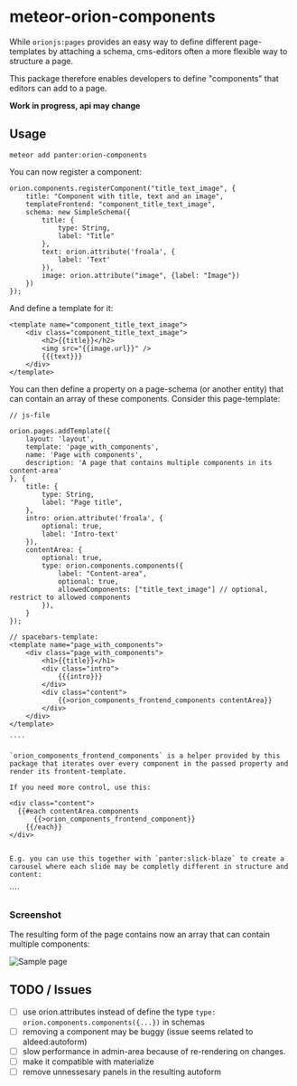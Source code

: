 # meteor-orion-components

While `orionjs:pages` provides an easy way to define different page-templates by attaching a schema, cms-editors often a more flexible way to structure a page.

This package therefore enables developers to define "components" that editors can add to a page. 


**Work in progress, api may change**

## Usage

`meteor add panter:orion-components`

You can now register a component:

````
orion.components.registerComponent("title_text_image", {
	title: "Component with title, text and an image",
	templateFrontend: "component_title_text_image",
	schema: new SimpleSchema({
		title: {
			type: String,
			label: "Title"
		},
		text: orion.attribute('froala', {
			label: 'Text'
		}),
		image: orion.attribute("image", {label: "Image"})
	})
});

````

And define a template for it:

``````
<template name="component_title_text_image">
	<div class="component_title_text_image">
		<h2>{{title}}</h2>
		<img src="{{image.url}}" />
		{{{text}}}
	</div>
</template>

``````

You can then define a property on a page-schema (or another entity) that can contain an array of these components. 
Consider this page-template:

`````
// js-file

orion.pages.addTemplate({
	layout: 'layout',
	template: 'page_with_components',
	name: 'Page with components',
	description: 'A page that contains multiple components in its content-area'
}, {
	title: {
		type: String,
		label: "Page title",
	},
	intro: orion.attribute('froala', {
		optional: true,
		label: 'Intro-text'
	}),
	contentArea: {
		optional: true,
		type: orion.components.components({
			label: "Content-area", 
			optional: true,
			allowedComponents: ["title_text_image"] // optional, restrict to allowed components
		}),
	}
});

// spacebars-template:
<template name="page_with_components">
	<div class="page_with_components">
		<h1>{{title}}</h1>
		<div class="intro">
			{{{intro}}}
		</div>
		<div class="content">
			{{>orion_components_frontend_components contentArea}}
		</div>
	</div>
</template>

````

`orion_components_frontend_components` is a helper provided by this package that iterates over every component in the passed property and render its frontent-template.

If you need more control, use this:

`````
	<div class="content">
	  {{#each contentArea.components
		  {{>orion_components_frontend_component}}
		{{/each}}
	</div>
`````

E.g. you can use this together with `panter:slick-blaze` to create a carousel where each slide may be completly different in structure and content:

`````
<template name="page_carousel">
	{{#with carouselArea}}
	<div class="carousel">
		{{#slick}}
			{{#each components}}
			<div>
				{{>orion_components_frontend_component}}
				</div>
			{{/each}}
		{{/slick}}
	</div>
	{{/with}}
</template>
````


### Screenshot

The resulting form of the page contains now an array that can contain multiple components:

![Sample page](screenshot.png?raw=true "Screenshot")



## TODO / Issues

- [ ] use orion.attributes instead of define the type `type: orion.components.components({...})` in schemas
- [ ] removing a component may be buggy (issue seems related to aldeed:autoform)
- [ ] slow performance in admin-area because of re-rendering on changes. 
- [ ] make it compatible with materialize
- [ ] remove unnessesary panels in the resulting autoform
